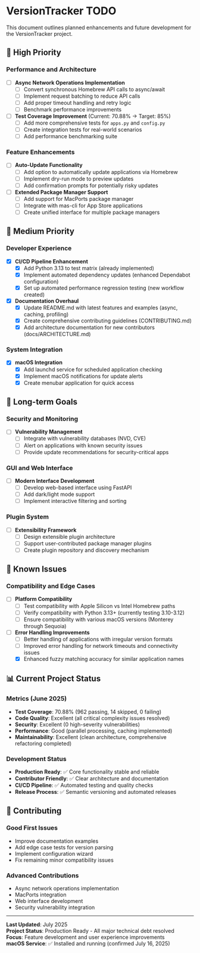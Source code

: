 # VersionTracker TODO

This document outlines planned enhancements and future development for the VersionTracker project.

## 🚀 High Priority

### Performance and Architecture

- [ ] **Async Network Operations Implementation**
  - [ ] Convert synchronous Homebrew API calls to async/await
  - [ ] Implement request batching to reduce API calls
  - [ ] Add proper timeout handling and retry logic
  - [ ] Benchmark performance improvements

- [ ] **Test Coverage Improvement** (Current: 70.88% → Target: 85%)
  - [ ] Add more comprehensive tests for `apps.py` and `config.py`
  - [ ] Create integration tests for real-world scenarios
  - [ ] Add performance benchmarking suite

### Feature Enhancements

- [ ] **Auto-Update Functionality**
  - [ ] Add option to automatically update applications via Homebrew
  - [ ] Implement dry-run mode to preview updates
  - [ ] Add confirmation prompts for potentially risky updates

- [ ] **Extended Package Manager Support**
  - [ ] Add support for MacPorts package manager
  - [ ] Integrate with mas-cli for App Store applications
  - [ ] Create unified interface for multiple package managers

## 🔧 Medium Priority

### Developer Experience

- [x] **CI/CD Pipeline Enhancement**
  - [x] Add Python 3.13 to test matrix (already implemented)
  - [x] Implement automated dependency updates (enhanced Dependabot configuration)
  - [x] Set up automated performance regression testing (new workflow created)

- [x] **Documentation Overhaul**
  - [x] Update README.md with latest features and examples (async, caching, profiling)
  - [x] Create comprehensive contributing guidelines (CONTRIBUTING.md)
  - [x] Add architecture documentation for new contributors (docs/ARCHITECTURE.md)

### System Integration

- [x] **macOS Integration**
  - [x] Add launchd service for scheduled application checking
  - [x] Implement macOS notifications for update alerts
  - [x] Create menubar application for quick access

## 🔮 Long-term Goals

### Security and Monitoring

- [ ] **Vulnerability Management**
  - [ ] Integrate with vulnerability databases (NVD, CVE)
  - [ ] Alert on applications with known security issues
  - [ ] Provide update recommendations for security-critical apps

### GUI and Web Interface

- [ ] **Modern Interface Development**
  - [ ] Develop web-based interface using FastAPI
  - [ ] Add dark/light mode support
  - [ ] Implement interactive filtering and sorting

### Plugin System

- [ ] **Extensibility Framework**
  - [ ] Design extensible plugin architecture
  - [ ] Support user-contributed package manager plugins
  - [ ] Create plugin repository and discovery mechanism

## 🐛 Known Issues

### Compatibility and Edge Cases

- [ ] **Platform Compatibility**
  - [ ] Test compatibility with Apple Silicon vs Intel Homebrew paths
  - [ ] Verify compatibility with Python 3.13+ (currently testing 3.10-3.12)
  - [ ] Ensure compatibility with various macOS versions (Monterey through Sequoia)

- [ ] **Error Handling Improvements**
  - [ ] Better handling of applications with irregular version formats
  - [ ] Improved error handling for network timeouts and connectivity issues
  - [x] Enhanced fuzzy matching accuracy for similar application names

## 📊 Current Project Status

### Metrics (June 2025)

- **Test Coverage**: 70.88% (962 passing, 14 skipped, 0 failing)
- **Code Quality**: Excellent (all critical complexity issues resolved)
- **Security**: Excellent (0 high-severity vulnerabilities)
- **Performance**: Good (parallel processing, caching implemented)
- **Maintainability**: Excellent (clean architecture, comprehensive refactoring completed)

### Development Status

- **Production Ready**: ✅ Core functionality stable and reliable
- **Contributor Friendly**: ✅ Clear architecture and documentation
- **CI/CD Pipeline**: ✅ Automated testing and quality checks
- **Release Process**: ✅ Semantic versioning and automated releases

## 🤝 Contributing

### Good First Issues

- Improve documentation examples
- Add edge case tests for version parsing
- Implement configuration wizard
- Fix remaining minor compatibility issues

### Advanced Contributions

- Async network operations implementation
- MacPorts integration
- Web interface development
- Security vulnerability integration

---

**Last Updated**: July 2025  
**Project Status**: Production Ready - All major technical debt resolved  
**Focus**: Feature development and user experience improvements  
**macOS Service**: ✅ Installed and running (confirmed July 16, 2025)

